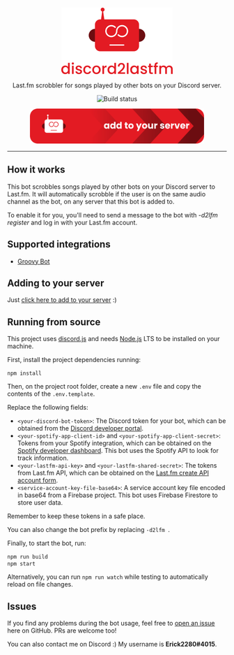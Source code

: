<div align="center">

<p>
	<img width="256" src="./assets/icon-and-name.svg" alt="discord2lastfm"/>
</p>
<p>Last.fm scrobbler for songs played by other bots on your Discord server.</p>

![Build status](https://github.com/Erick2280/discord2lastfm/workflows/build/badge.svg)

<p>
    <a href="https://discord.com/oauth2/authorize?client_id=739266400476201061&permissions=511040&scope=bot">
        <img width="400" src="./assets/add-to-your-server-button.svg" alt="Add to your server"/>
    </a>
</p>

</div>

---

## How it works

This bot scrobbles songs played by other bots on your Discord server to Last.fm. It will automatically scrobble if the user is on the same audio channel as the bot, on any server that this bot is added to.

To enable it for you, you'll need to send a message to the bot with _-d2lfm register_ and log in with your Last.fm account.

## Supported integrations

- [Groovy Bot](https://groovy.bot/)

## Adding to your server

Just [click here to add to your server](https://discord.com/oauth2/authorize?client_id=739266400476201061&permissions=511040&scope=bot) :)

## Running from source

This project uses [discord.js](https://discord.js.org/) and needs [Node.js](https://nodejs.org) LTS to be installed on your machine.

First, install the project dependencies running:

    npm install

Then, on the project root folder, create a new `.env` file and copy the contents of the `.env.template`.

Replace the following fields:
- `<your-discord-bot-token>`: The Discord token for your bot, which can be obtained from the [Discord developer portal](https://discordapp.com/developers/applications). 
- `<your-spotify-app-client-id>` and `<your-spotify-app-client-secret>`: Tokens from your Spotify integration, which can be obtained on the [Spotify developer dashboard](https://developer.spotify.com/dashboard/applications). This bot uses the Spotify API to look for track information.
- `<your-lastfm-api-key>` and `<your-lastfm-shared-secret>`: The tokens from Last.fm API, which can be obtained on the [Last.fm create API account form](https://www.last.fm/api/account/create).
- `<service-account-key-file-base64>`: A service account key file encoded in base64 from a Firebase project. This bot uses Firebase Firestore to store user data.

Remember to keep these tokens in a safe place.

You can also change the bot prefix by replacing `-d2lfm `.

Finally, to start the bot, run:

    npm run build
    npm start

Alternatively, you can run `npm run watch` while testing to automatically reload on file changes.

## Issues

If you find any problems during the bot usage, feel free to [open an issue](https://github.com/Erick2280/discord2lastfm/issues) here on GitHub. PRs are welcome too!

You can also contact me on Discord :) My username is **Erick2280#4015**.
